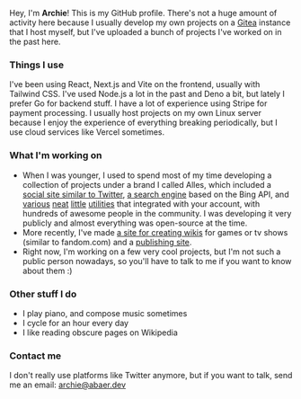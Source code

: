 Hey, I'm **Archie**! This is my GitHub profile. There's not a huge amount of activity here because I usually develop my own projects on a [Gitea](https://gitea.io) instance that I host myself, but I've uploaded a bunch of projects I've worked on in the past here.

### Things I use
I've been using React, Next.js and Vite on the frontend, usually with Tailwind CSS. I've used Node.js a lot in the past and Deno a bit, but lately I prefer Go for backend stuff. I have a lot of experience using Stripe for payment processing. I usually host projects on my own Linux server because I enjoy the experience of everything breaking periodically, but I use cloud services like Vercel sometimes.

### What I'm working on
- When I was younger, I used to spend most of my time developing a collection of projects under a brand I called Alles, which included a [social site similar to Twitter](https://github.com/xkcdstickfigure/micro), [a search engine](https://github.com/xkcdstickfigure/bing) based on the Bing API, and [various](https://github.com/xkcdstickfigure/pulsar) [neat](https://github.com/xkcdstickfigure/tab-home) [little](https://github.com/xkcdstickfigure/verdaccio-api-auth) [utilities](https://github.com/xkcdstickfigure/mcauth) that integrated with your account, with hundreds of awesome people in the community. I was developing it very publicly and almost everything was open-source at the time.
- More recently, I've made [a site for creating wikis](https://github.com/xkcdstickfigure/wiki) for games or tv shows (similar to fandom.com) and a [publishing site](https://github.com/xkcdstickfigure/write.cx).
- Right now, I'm working on a few very cool projects, but I'm not such a public person nowadays, so you'll have to talk to me if you want to know about them :)

### Other stuff I do
- I play piano, and compose music sometimes
- I cycle for an hour every day
- I like reading obscure pages on Wikipedia

### Contact me
I don't really use platforms like Twitter anymore, but if you want to talk, send me an email: archie@abaer.dev
